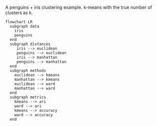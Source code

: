 A penguins + iris clustering example. k-means with the true number of clusters as k.

```mermaid
flowchart LR
  subgraph data
    iris
    penguins
  end
  subgraph distances
     iris --> euclidean
     penguins --> euclidean
     iris --> manhattan
     penguins --> manhattan
  end
  subgraph methods
    euclidean --> kmeans
    manhattan --> kmeans
    euclidean --> ward
    manhattan --> ward
  end
  subgraph metrics
    kmeans --> ari
    ward --> ari
    kmeans --> accuracy
    ward --> accuracy
  end
```

